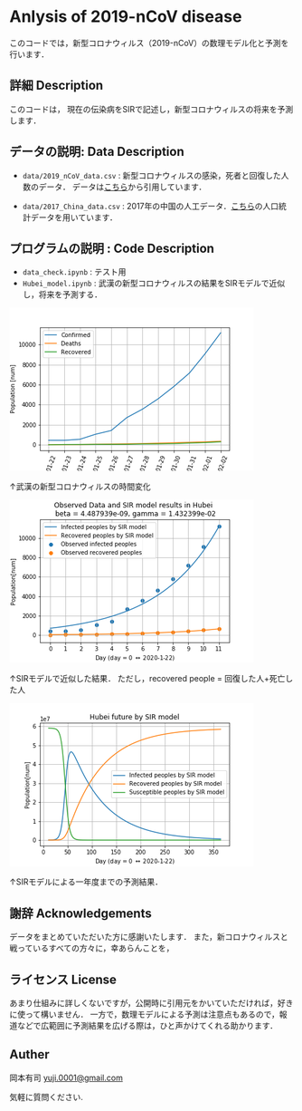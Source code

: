 Anlysis of 2019-nCoV disease
===

このコードでは，新型コロナウィルス（2019-nCoV）の数理モデル化と予測を行います．

## 詳細 Description
このコードは， 現在の伝染病をSIRで記述し，新型コロナウィルスの将来を予測します．

## データの説明: Data Description

 - ``data/2019_nCoV_data.csv`` : 
新型コロナウィルスの感染，死者と回復した人数のデータ． 
データは[こちら](https://www.kaggle.com/sudalairajkumar/novel-corona-virus-2019-dataset/data)から引用しています．

 - ``data/2017_China_data.csv`` : 
2017年の中国の人工データ．[こちら](https://en.wikipedia.org/wiki/List_of_Chinese_administrative_divisions_by_population)の人口統計データを用いています．

## プログラムの説明 : Code Description
- ``data_check.ipynb`` : テスト用
- ``Hubei_model.ipynb`` : 武漢の新型コロナウィルスの結果をSIRモデルで近似し，将来を予測する．

![img1](sample_img/Hubei_time_dose.png)

↑武漢の新型コロナウィルスの時間変化

![img2](sample_img/SIR_model_Hubei.png)

↑SIRモデルで近似した結果．
ただし，recovered people =  回復した人+死亡した人

![img3](sample_img/Hubei_future.png)

↑SIRモデルによる一年度までの予測結果．


## 謝辞 Acknowledgements
データをまとめていただいた方に感謝いたします．
また，新コロナウィルスと戦っているすべての方々に，幸あらんことを， 

## ライセンス License
あまり仕組みに詳しくないですが，公開時に引用元をかいていただければ，好きに使って構いません．
一方で，数理モデルによる予測は注意点もあるので，報道などで広範囲に予測結果を広げる際は，ひと声かけてくれる助かります．

## Auther

岡本有司 yuji.0001@gmail.com

気軽に質問ください.

